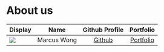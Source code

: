 # About us

Display |    Name     |            Github Profile             | Portfolio 
--------|:-----------:|:-------------------------------------:|:---------:
![](https://via.placeholder.com/100.png?text=Photo) | Marcus Wong | [Github](https://github.com/TheDinos) | [Portfolio](docs/team/marcuswong.md)
